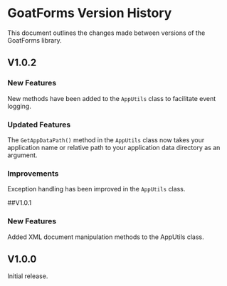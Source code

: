 # GoatForms Version History

This document outlines the changes made between versions of the GoatForms library.

## V1.0.2

### New Features

New methods have been added to the `AppUtils` class to facilitate event logging.

### Updated Features

The `GetAppDataPath()` method in the `AppUtils` class now takes your application name or relative path to your application data directory as an argument.

### Improvements

Exception handling has been improved in the `AppUtils` class.

##V1.0.1

### New Features

Added XML document manipulation methods to the AppUtils class.

## V1.0.0

Initial release.
